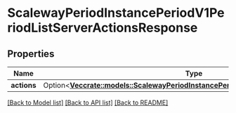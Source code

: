 # ScalewayPeriodInstancePeriodV1PeriodListServerActionsResponse

## Properties

Name | Type | Description | Notes
------------ | ------------- | ------------- | -------------
**actions** | Option<[**Vec<crate::models::ScalewayPeriodInstancePeriodV1PeriodServerPeriodAction>**](scaleway.instance.v1.Server.Action.md)> |  | [optional]

[[Back to Model list]](../README.md#documentation-for-models) [[Back to API list]](../README.md#documentation-for-api-endpoints) [[Back to README]](../README.md)


